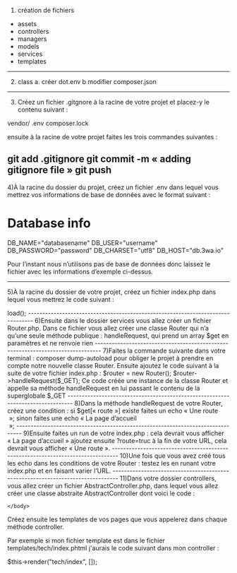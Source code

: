 
1) création de fichiers 
- assets
- controllers
- managers
- models
- services
- templates
--------------------------------------------------------------------------------

2) class 
a. créer dot.env 
b modifier composer.json

--------------------------------------------------------------------------------

3) Créez un fichier .gitgnore à la racine de votre projet et placez-y le contenu suivant : 

vendor/
.env
composer.lock

ensuite à la racine de votre projet faites les trois commandes suivantes :

git add .gitignore
git commit -m « adding gitignore file »
git push
--------------------------------------------------------------------------------

4)À la racine du dossier du projet, créez un fichier .env dans lequel vous mettrez vos 
informations de base de données avec le format suivant : 

# Database info
DB_NAME="databasename"
DB_USER="username"
DB_PASSWORD="password"
DB_CHARSET="utf8"
DB_HOST="db.3wa.io"

Pour l’instant nous n’utilisons pas de base de données donc laissez le fichier avec les 
informations d’exemple ci-dessus.

--------------------------------------------------------------------------------
5)À la racine du dossier de votre projet, créez un fichier index.php dans lequel 
vous mettrez le code suivant : 

<?php

// charge l'autoload de composer
require "vendor/autoload.php";

// charge le contenu du .env dans $_ENV
$dotenv = Dotenv\Dotenv::createImmutable(__DIR__);
$dotenv->load();

--------------------------------------------------------------------------------

6)Ensuite dans le dossier services vous allez créer un fichier Router.php.

Dans ce fichier vous allez créer une classe Router qui n’a qu’une seule méthode publique : handleRequest,
qui prend un array $get en paramètres et ne renvoie rien

--------------------------------------------------------------------------------
7)Faites la commande suivante dans votre terminal :

composer dump-autoload
pour obliger le projet à prendre en compte notre nouvelle classe Router.

Ensuite ajoutez le code suivant à la suite de votre fichier index.php : 

$router = new Router();
$router->handleRequest($_GET);
Ce code créée une instance de la classe Router et appelle sa méthode handleRequest en lui passant
le contenu de la superglobale $_GET

--------------------------------------------------------------------------------

8)Dans la méthode handleRequest de votre Router, créez une condition : 
si $get[« route »] existe faites un echo « Une route <br> »;
sinon faites une echo « La page d’accueil <br> »;

--------------------------------------------------------------------------------

9)Ensuite faites un run de votre index.php : cela devrait vous afficher 
« La page d’accueil » ajoutez ensuite ?route=truc à la fin de votre URL, cela devrait vous afficher « Une route ».

--------------------------------------------------------------------------------

10)Une fois que vous avez créé tous les echo dans les conditions de votre Router 
: testez les en runant votre index.php et en faisant varier l’URL.

--------------------------------------------------------------------------------

11)Dans votre dossier controllers, vous allez créer un fichier AbstractController.php, dans lequel vous allez 
créer une classe abstraite AbstractController dont voici le code : 

<?php

abstract class AbstractController
{
    protected function render(string $template, array $data) : void
    {
        require "templates/layout.phtml";
    }

    protected function redirect(string $route) : void
    {
        header("Location: $route");
    }

    protected function renderJSON(array $data) : void
    {
        echo json_encode($data);
    }
}

Une fois que vous avez sauvegardé votre fichier faites la commande suivante dans le terminal, à la racine du projet :

composer dump-autoload

--------------------------------------------------------------------------------

12)Vous allez ensuite vous appuyer sur les controllers et méthodes que vous avez imaginé dans votre router 
pour créer tous vos controllers (qui doivent tous hériter d’AbstractController) et leurs méthodes.

Les méthode sont publiques et ne renvoient rien.

--------------------------------------------------------------------------------

13)Une fois que vos controllers et méthodes sont en place, instanciez-les et appelez-les dans votre routeur. 

Déplacez les echo que vous aviez dans votre routeur dans les méthodes et refaites vos tests pour vérifier que tout fonctionne.

--------------------------------------------------------------------------------


Il ne vous reste plus ensuite qu’à créer vos templates.

Commencez par créer un fichier layout.phtml dans votre dossier templates et mettez-y le code suivant : 

<!doctype html>
<html lang="en">
    <head>
        <meta charset="UTF-8">
        <meta name="viewport"
              content="width=device-width, user-scalable=no, initial-scale=1.0, maximum-scale=1.0, minimum-scale=1.0">
        <title>Document</title>
    </head>
    <body>
        <?php
            require "templates/$template.phtml";
        ?>
    </body>
</html>

Créez ensuite les templates de vos pages que vous appelerez dans chaque méthode controller.

Par exemple si mon fichier template est dans le fichier templates/tech/index.phtml j'aurais le code suivant dans mon controller :

$this->render("tech/index", []);